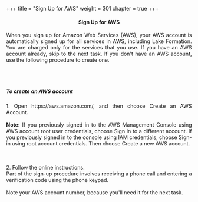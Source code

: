+++
title = "Sign Up for AWS"
weight = 301
chapter = true
+++

<center><h4>Sign Up for AWS</h4></center>

<div style="text-align: justify">

When you sign up for Amazon Web Services (AWS), your AWS account is automatically signed up for all services in AWS, including Lake Formation. You are charged only for the services that you use.
If you have an AWS account already, skip to the next task. If you don't have an AWS account, use the following procedure to create one.

</br></br>
<h5>To create an AWS account</h5>
1. Open https://aws.amazon.com/, and then choose Create an AWS Account.
</br></br><b>Note:</b> If you previously signed in to the AWS Management Console using AWS account root user credentials, choose Sign in to a different account. If you previously signed in to the console using IAM credentials, choose Sign-in using root account credentials. Then choose Create a new AWS account.

</br></br>
2. Follow the online instructions.</br>
Part of the sign-up procedure involves receiving a phone call and entering a verification code using the phone keypad.
</br></br>Note your AWS account number, because you'll need it for the next task.
</div>